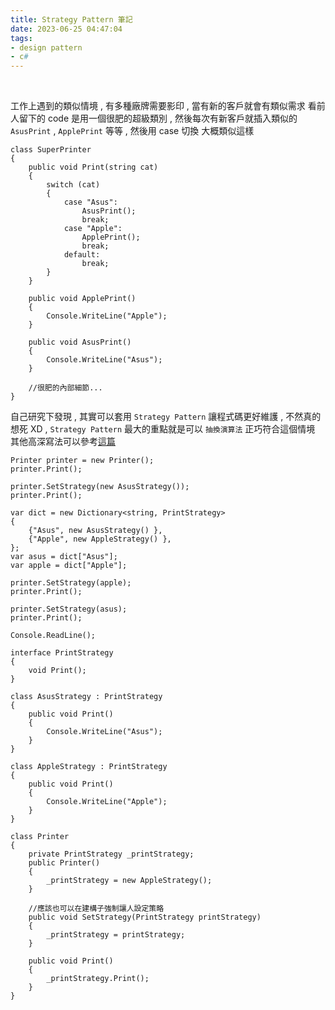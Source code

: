 ```yaml
---
title: Strategy Pattern 筆記
date: 2023-06-25 04:47:04
tags: 
- design pattern
- c#
---
```

&nbsp;
<!-- more -->

工作上遇到的類似情境 , 有多種廠牌需要影印 , 當有新的客戶就會有類似需求
看前人留下的 code 是用一個很肥的超級類別 , 然後每次有新客戶就插入類似的 `AsusPrint` , `ApplePrint` 等等 , 然後用 case 切換
大概類似這樣

```
class SuperPrinter
{
    public void Print(string cat)
    {
        switch (cat)
        {
            case "Asus":
				AsusPrint();
                break;
            case "Apple":
				ApplePrint();
                break;
            default:
                break;
        }
    }

    public void ApplePrint()
    {
        Console.WriteLine("Apple");
    }

    public void AsusPrint()
    {
        Console.WriteLine("Asus");
    }
	
	//很肥的內部細節...
}
```

自己研究下發現 , 其實可以套用 `Strategy Pattern` 讓程式碼更好維護 , 不然真的想死 XD , `Strategy Pattern` 最大的重點就是可以 `抽換演算法` 正巧符合這個情境
其他高深寫法可以參考[這篇](https://blog.jamesmichaelhickey.com/strategy-pattern-implementations/)

```
Printer printer = new Printer();
printer.Print();

printer.SetStrategy(new AsusStrategy());
printer.Print();

var dict = new Dictionary<string, PrintStrategy>
{
    {"Asus", new AsusStrategy() },
    {"Apple", new AppleStrategy() },
};
var asus = dict["Asus"];
var apple = dict["Apple"];

printer.SetStrategy(apple);
printer.Print();

printer.SetStrategy(asus);
printer.Print();

Console.ReadLine();

interface PrintStrategy
{
    void Print();
}

class AsusStrategy : PrintStrategy
{
    public void Print()
    {
        Console.WriteLine("Asus");
    }
}

class AppleStrategy : PrintStrategy
{
    public void Print()
    {
        Console.WriteLine("Apple");
    }
}

class Printer
{
    private PrintStrategy _printStrategy;
    public Printer()
    {
        _printStrategy = new AppleStrategy();
    }

    //應該也可以在建構子強制讓人設定策略
    public void SetStrategy(PrintStrategy printStrategy)
    {
        _printStrategy = printStrategy;
    }

    public void Print()
    {
        _printStrategy.Print();
    }
}
```
